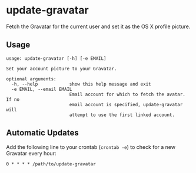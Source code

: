 update-gravatar
===============

Fetch the Gravatar for the current user and set it as the OS X profile picture.

Usage
-----

```
usage: update-gravatar [-h] [-e EMAIL]

Set your account picture to your Gravatar.

optional arguments:
  -h, --help            show this help message and exit
  -e EMAIL, --email EMAIL
                        Email account for which to fetch the avatar. If no
                        email account is specified, update-gravatar will
                        attempt to use the first linked account.
```

Automatic Updates
-----------------

Add the following line to your crontab (`crontab -e`) to check for a new Gravatar every hour:

```
0 * * * * /path/to/update-gravatar
```